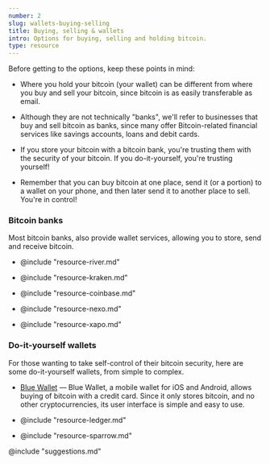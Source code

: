 ```yaml
---
number: 2
slug: wallets-buying-selling
title: Buying, selling & wallets
intro: Options for buying, selling and holding bitcoin.
type: resource
---
```


Before getting to the options, keep these points in mind:

- Where you hold your bitcoin (your wallet) can be different from where you buy and sell your bitcoin, since bitcoin is as easily transferable as email.

- Although they are not technically "banks", we'll refer to businesses that buy and sell bitcoin as banks, since many offer Bitcoin-related financial services like savings accounts, loans and debit cards.

- If you store your bitcoin with a bitcoin bank, you're trusting them with the security of your bitcoin. If you do-it-yourself, you're trusting yourself!

- Remember that you can buy bitcoin at one place, send it (or a portion) to a wallet on your phone, and then later send it to another place to sell. You're in control!

### Bitcoin banks

Most bitcoin banks, also provide wallet services, allowing you to store, send and receive bitcoin.

- @include "resource-river.md"

- @include "resource-kraken.md"

- @include "resource-coinbase.md"

- @include "resource-nexo.md"

- @include "resource-xapo.md"

### Do-it-yourself wallets

For those wanting to take self-control of their bitcoin security, here are some do-it-yourself wallets, from simple to complex.

- [Blue Wallet](https://bluewallet.io) — Blue Wallet, a mobile wallet for iOS and Android, allows buying of bitcoin with a credit card. Since it only stores bitcoin, and no other cryptocurrencies, its user interface is simple and easy to use.

- @include "resource-ledger.md"

- @include "resource-sparrow.md"

@include "suggestions.md"

